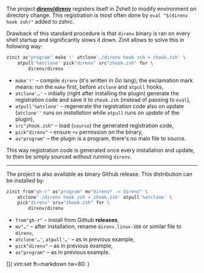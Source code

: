 The project [**direnv/direnv**](https://github.com/direnv/direnv) registers
itself in Zshell to modify environment on directory change. This registration is
most often done by `eval "$(direnv hook zsh)"` added to zshrc.

Drawback of this standard procedure is that `direnv` binary is ran on every
shell startup and significantly slows it down. Zinit allows to solve this in
following way:

```zsh
zinit as"program" make'!' atclone'./direnv hook zsh > zhook.zsh' \
    atpull'%atclone' pick"direnv" src"zhook.zsh" for \
        direnv/direnv
```

- `make'!'` – compile `direnv` (it's written in Go lang); the exclamation mark
  means: run the `make` first, before `atclone` and `atpull` hooks,
- `atclone'…'` – initially (right after installing the plugin) generate the
  registration code and save it to `zhook.zsh` (instead of passing to `eval`),
- `atpull'%atclone'` – regenerate the registration code also on update
  (`atclone''` runs on _installation_ while `atpull` runs on _update_ of the
  plugin),
- `src"zhook.zsh"` – load (`source`) the generated registration code,
- `pick"direnv"` – ensure `+x` permission on the binary,
- `as"program"` – the plugin is a program, there's no main file to source.

This way registration code is generated once every installation and update, to then be simply sourced without running `direnv`.

---

The project is also available as binary Github release. This distribution can be installed by:

```zsh
zinit from"gh-r" as"program" mv"direnv* -> direnv" \
    atclone'./direnv hook zsh > zhook.zsh' atpull'%atclone' \
    pick"direnv" src="zhook.zsh" for \
        direnv/direnv
```

- `from"gh-r"` – install from Github **releases**,
- `mv"…"` – after installation, rename `direnv.linux-386` or similar file to
  `direnv`,
- `atclone'…'`, `atpull'…'` – as in previous example,
- `pick"direnv"` – as in previous example,
- `as"program"` – as in previous example.

[]( vim:set ft=markdown tw=80: )
